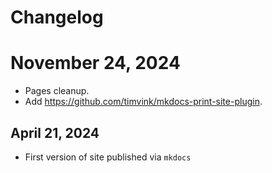 # Changelog


# November 24, 2024

- Pages cleanup.
- Add https://github.com/timvink/mkdocs-print-site-plugin.


## April 21, 2024

- First version of site published via `mkdocs`